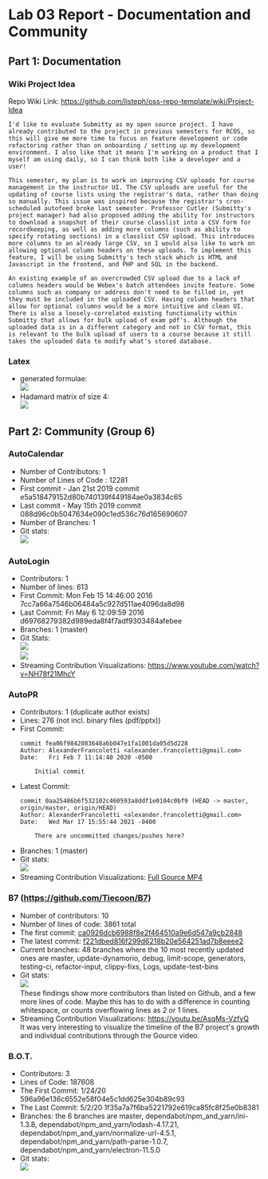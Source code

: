 # Lab 03 Report - Documentation and Community

## Part 1: Documentation

### Wiki Project Idea

Repo Wiki Link: https://github.com/listeph/oss-repo-template/wiki/Project-Idea
   

    I'd like to evaluate Submitty as my open source project. I have already contributed to the project in previous semesters for RCOS, so this will give me more time to focus on feature development or code refactoring rather than on onboarding / setting up my development environment. I also like that it means I'm working on a product that I myself am using daily, so I can think both like a developer and a user!

    This semester, my plan is to work on improving CSV uploads for course management in the instructor UI. The CSV uploads are useful for the updating of course lists using the registrar's data, rather than doing so manually. This issue was inspired because the registrar's cron-scheduled autofeed broke last semester. Professor Cutler (Submitty's project manager) had also proposed adding the ability for instructors to download a snapshot of their course classlist into a CSV form for recordkeeping, as well as adding more columns (such as ability to specify rotating sections) in a classlist CSV upload. This introduces more columns to an already large CSV, so I would also like to work on allowing optional column headers on these uploads. To implement this feature, I will be using Submitty's tech stack which is HTML and Javascript in the frontend, and PHP and SQL in the backend.

    An existing example of an overcrowded CSV upload due to a lack of columns headers would be Webex's batch attendees invite feature. Some columns such as company or address don't need to be filled in, yet they must be included in the uploaded CSV. Having column headers that allow for optional columns would be a more intuitive and clean UI. There is also a loosely-correlated existing functionality within Submitty that allows for bulk upload of exam pdf's. Although the uploaded data is in a different category and not in CSV format, this is relevant to the bulk upload of users to a course because it still takes the uploaded data to modify what's stored database.


### Latex
- generated formulae: \
    ![](/labs/lab-03/images/generated-formulae.png)
- Hadamard matrix of size 4: \
    ![](/labs/lab-03/images/Hadamard-matrix.png)


## Part 2: Community (Group 6)

### AutoCalendar
- Number of Contributors: 1
- Number of Lines of Code : 12281
- First commit - Jan 21st 2019 commit e5a518479152d80b740139f449184ae0a3834c65
- Last commit - May 15th 2019 commit 088d96c0b5047634e090c1ed536c76d165690607
- Number of Branches: 1
- Git stats: \
    ![](/labs/lab-03/images/gitstats-autocalendar.png)

### AutoLogin
- Contributors: 1
- Number of lines: 613
- First Commit: Mon Feb 15 14:46:00 2016
 7cc7a66a7546b06484a5c927d511ae4096da8d98
- Last Commit: Fri May 6 12:09:59 2016 d69768279382d989eda8f4f7adf9303484afebee
- Branches: 1 (master)
- Git Stats: \
    ![](/labs/lab-03/images/gitstats-autologin.png) \
    ![](/labs/lab-03/images/gitstats-autologin-2.png)
- Streaming Contribution Visualizations: https://www.youtube.com/watch?v=NH78f21MhcY

### AutoPR
- Contributors: 1 (duplicate author exists)
- Lines: 276 (not incl. binary files (pdf/pptx))
- First Commit:
    ```
    commit fea06f9842083648a6b047e1fa1001da05d5d228
    Author: AlexanderFrancoletti <alexander.francoletti@gmail.com>
    Date:   Fri Feb 7 11:14:40 2020 -0500

        Initial commit
    ```
- Latest Commit:
    ```
    commit 0aa25486b6f532102c460593a8ddf1e0104c0bf9 (HEAD -> master, origin/master, origin/HEAD)
    Author: AlexanderFrancoletti <alexander.francoletti@gmail.com>
    Date:   Wed Mar 17 15:55:44 2021 -0400

        There are uncommitted changes/pushes here?
    ```
- Branches: 1 (master)
- Git stats: \
    ![](/labs/lab-03/images/gitstats-autopr.png)
- Streaming Contribution Visualizations: [Full Gource MP4](https://github.com/vandek5/oss-repo-template/blob/master/labs/lab-03/gource.mp4)


### B7 (https://github.com/Tiecoon/B7)
- Number of contributors: 10
- Number of lines of code: 3861 total
- The first commit: [ca0926dcb6988f8e2f464510a9e6d547a9cb2848](https://github.com/Tiecoon/B7/commit/f221dbed816f299d6218b20e564251ad7b8eeee2)
- The latest commit: [f221dbed816f299d6218b20e564251ad7b8eeee2](https://github.com/Tiecoon/B7/commit/ca0926dcb6988f8e2f464510a9e6d547a9cb2848)
- Current branches: 48 branches where the 10 most recently updated ones are master, update-dynamorio, debug, limit-scope, generators, testing-ci, refactor-input, clippy-fixs, Logs, update-test-bins
- Git stats: \
    ![](/labs/lab-03/images/gitstats-B7.png) \
    These findings show more contributors than listed on Github, and a few more lines of code. Maybe this has to do with a difference in counting whitespace, or counts overflowing lines as 2 or 1 lines.
- Streaming Contribution Visualizations: https://youtu.be/AsqMs-VzfyQ \
    It was very interesting to visualize the timeline of the B7 project's growth and individual contributions through the Gource video.

### B.O.T.
- Contributors: 3
- Lines of Code: 187608
- The First Commit: 1/24/20 596a96e136c6552e58f04e5c1dd625e304b89c93
- The Last Commit: 5/2/20 1f35a7a7f6ba5221792e619ca85fc8f25e0b8381
- Branches: the 6 branches are master, dependabot/npm_and_yarn/ini-1.3.8, dependabot/npm_and_yarn/lodash-4.17.21, dependabot/npm_and_yarn/normalize-url-4.5.1, dependabot/npm_and_yarn/path-parse-1.0.7, dependabot/npm_and_yarn/electron-11.5.0
- Git stats: \
    ![](/labs/lab-03/images/gitstats-bot.png)